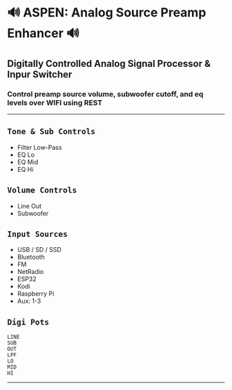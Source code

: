 # 🔊 ASPEN: Analog Source Preamp Enhancer 🔊
## Digitally Controlled Analog Signal Processor & Inpur Switcher
### Control preamp source volume, subwoofer cutoff, and eq levels over WIFI using REST

---

## `Tone & Sub Controls`
* Filter Low-Pass
* EQ Lo
* EQ Mid
* EQ Hi

## `Volume Controls`
* Line Out
* Subwoofer

## `Input Sources`
* USB / SD / SSD
* Bluetooth
* FM
* NetRadio
* ESP32
* Kodi
* Raspberry Pi
* Aux: 1-3

## `Digi Pots`

    LINE
    SUB
    OUT
    LPF
    LO
    MID
    HI

---
